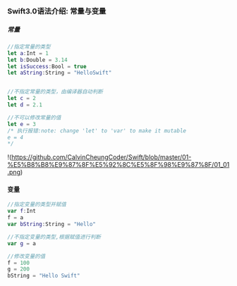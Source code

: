 ### Swift3.0语法介绍: 常量与变量

##### 常量

```Swift
//指定常量的类型
let a:Int = 1
let b:Double = 3.14
let isSuccess:Bool = true
let aString:String = "HelloSwift"


//不指定常量的类型，由编译器自动判断
let c = 2
let d = 2.1

//不可以修改常量的值
let e = 3
/* 执行报错:note: change 'let' to 'var' to make it mutable
e = 4
*/

```

!(https://github.com/CalvinCheungCoder/Swift/blob/master/01-%E5%B8%B8%E9%87%8F%E5%92%8C%E5%8F%98%E9%87%8F/01_01.png)

#### 变量

```Swift
//指定变量的类型并赋值
var f:Int
f = a
var bString:String = "Hello"

//不指定变量的类型,根据赋值进行判断
var g = a

//修改变量的值
f = 100
g = 200
bString = "Hello Swift"

```

